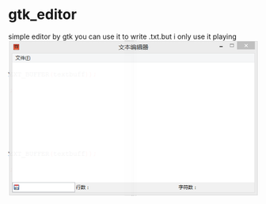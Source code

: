 # gtk_editor
simple editor by gtk
you can use it to write .txt.but i only use it playing
![alt text](/gtk/pictures/gtk_ceditor.png)
